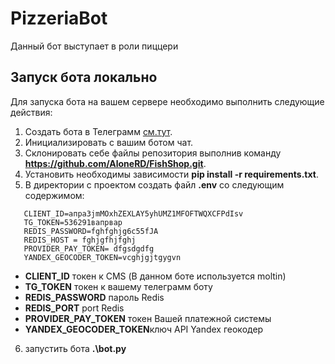 # PizzeriaBot

Данный бот выступает в роли пиццери

## Запуск бота локально
Для запуска бота на вашем сервере необходимо выполнить следующие действия:

1. Cоздать бота в Телеграмм  [см.тут](https://core.telegram.org/bots).
2. Инициализировать с вашим ботом чат.
3. Склонировать себе файлы репозитория выполнив команду **https://github.com/AloneRD/FishShop.git**.
4. Установить необходимы зависимости **pip install -r requirements.txt**.
5. В директории с проектом создать файл **.env** со следующим содержимом:
 ```
    CLIENT_ID=апра3jmMOxhZEXLAY5yhUMZ1MFOFTWQXCFPdIsv
    TG_TOKEN=536291вапрвар
    REDIS_PASSWORD=fghfghjg6c55fJA
    REDIS_HOST = fghjgfhjfghj
    PROVIDER_PAY_TOKEN= dfgsdgdfg
    YANDEX_GEOCODER_TOKEN=vcghjgjtgygvn
 ```
   - **CLIENT_ID** токен к CMS (В данном боте используется moltin)
   - **TG_TOKEN** токен к вашему телеграмм боту
   - **REDIS_PASSWORD** пароль Redis
   - **REDIS_PORT** port Redis
   - **PROVIDER_PAY_TOKEN** токен Вашей платежной системы
   - **YANDEX_GEOCODER_TOKEN**ключ API Yandex геокодер
6. запустить бота **.\bot.py**
